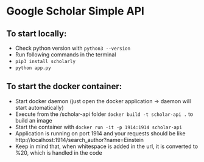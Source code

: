 # Google Scholar Simple API

## To start locally:
- Check python version with `python3 --version`
- Run following commands in the terminal
- `pip3 install scholarly`
- `python app.py`

## To start the docker container:
- Start docker daemon (just open the docker application -> daemon will start automatically)
- Execute from the /scholar-api folder `docker build -t scholar-api .` to build an image
- Start the container with `docker run -it -p 1914:1914 scholar-api`
- Application is running on port 1914 and your requests should be like http://localhost:1914/search_author?name=Einstein
- Keep in mind that, when whitespace is added in the url, it is converted to %20, which is handled in the code